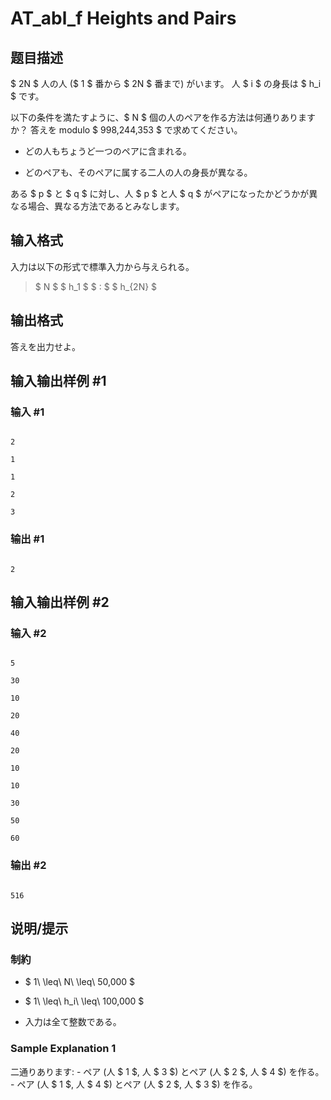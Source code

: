 # AT_abl_f Heights and Pairs

## 题目描述

[problemUrl]: https://atcoder.jp/contests/abl/tasks/abl_f

$ 2N $ 人の人 ($ 1 $ 番から $ 2N $ 番まで) がいます。 人 $ i $ の身長は $ h_i $ です。

以下の条件を満たすように、$ N $ 個の人のペアを作る方法は何通りありますか？ 答えを modulo $ 998,244,353 $ で求めてください。

- どの人もちょうど一つのペアに含まれる。
- どのペアも、そのペアに属する二人の人の身長が異なる。

ある $ p $ と $ q $ に対し、人 $ p $ と人 $ q $ がペアになったかどうかが異なる場合、異なる方法であるとみなします。

## 输入格式

入力は以下の形式で標準入力から与えられる。

> $ N $ $ h_1 $ $ : $ $ h_{2N} $

## 输出格式

答えを出力せよ。

## 输入输出样例 #1

### 输入 #1

```
2
1
1
2
3
```

### 输出 #1

```
2
```

## 输入输出样例 #2

### 输入 #2

```
5
30
10
20
40
20
10
10
30
50
60
```

### 输出 #2

```
516
```

## 说明/提示

### 制約

- $ 1\ \leq\ N\ \leq\ 50,000 $
- $ 1\ \leq\ h_i\ \leq\ 100,000 $
- 入力は全て整数である。

### Sample Explanation 1

二通りあります: - ペア (人 $ 1 $, 人 $ 3 $) とペア (人 $ 2 $, 人 $ 4 $) を作る。 - ペア (人 $ 1 $, 人 $ 4 $) とペア (人 $ 2 $, 人 $ 3 $) を作る。